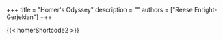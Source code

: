+++ 
title = "Homer's Odyssey"
description = ""
authors = ["Reese Enright-Gerjekian"]
+++

{{< homerShortcode2 >}}